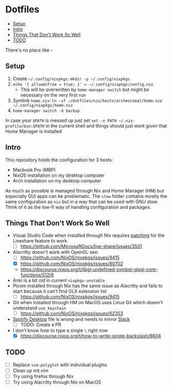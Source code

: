 # Dotfiles

<!-- vim-markdown-toc GFM -->

* [Setup](#setup)
* [Intro](#intro)
* [Things That Don't Work So Well](#things-that-dont-work-so-well)
* [TODO](#todo)

<!-- vim-markdown-toc -->

There's no place like `~`

## Setup

1. Create `~/.config/nixpkgs`: `mkdir -p ~/.config/nixpkgs`
2. `echo '{ allowUnfree = true; }' > ~/.config/nixpkgs/config.nix`
    - This will be overwritten by `home-manager switch` but might be necessary on the very first run
3. Symlink `home.nix`: `ln -sf ~/dotfiles/nix/hosts/archminimal/home.nix ~/.config/nixpkgs/home.nix`
4. `home-manager switch -b backup`

In case your `$PATH` is messed up just set `set -x PATH ~/.nix-profile/bin:$PATH` in the current shell and things should just work given that Home Manager is installed

## Intro

This repository holds the configuration for 3 hosts:

-   Macbook Pro (MBP)
-   NixOS installation on my desktop computer
-   Arch installation on my desktop computer

As much as possible is managed through Nix and Home Manager (HM) but especially GUI apps can be problematic. The `stow` folder contains mostly the same configuration as `nix` but in a way that can be used with GNU stow. Think of it as the low-fi way of handling configuration and packages.

## Things That Don't Work So Well

-   Visual Studio Code when installed through Nix requires [patching](https://discourse.nixos.org/t/vs-code-liveshare/7022) for the Liveshare feature to work
    -   [ ] https://github.com/MicrosoftDocs/live-share/issues/3501
-   Alacritty doesn't work with OpenGL see:
    -   [ ] https://github.com/NixOS/nixpkgs/issues/9415
    -   [x] https://github.com/NixOS/nixpkgs/issues/80702
    -   https://discourse.nixos.org/t/libgl-undefined-symbol-glxgl-core-functions/512/6
-   Anki is a bit old in current `nixpkgs-unstable`
-   Picom installed through Nix has the same issue as Alacritty and fails to start because it can't find GLX extension list
    -   [ ] https://github.com/NixOS/nixpkgs/issues/9415
-   Git when installed through HM on MacOS uses Linux Git which doesn't understand `use_keychain`
    -   [ ] https://github.com/NixOS/nixpkgs/issues/62353
-   [Spotify Desktop](https://github.com/NixOS/nixpkgs/blob/master/pkgs/applications/networking/instant-messengers/slack/default.nix) file is wrong and needs to mirror [Slack](https://github.com/NixOS/nixpkgs/blob/master/pkgs/applications/audio/spotify/default.nix#L147)
    -   [ ] TODO: Create a PR
-   I don't know how to type a single `\` right now
    -   [x] https://discourse.nixos.org/t/how-to-write-single-backslash/8604

## TODO

-   [ ] Replace `vim-polyglot` with individual plugins
-   [ ] Clean up init.vim
-   [ ] Try using firefox through Nix
-   [ ] Try using Alacritty through Nix on MacOS
